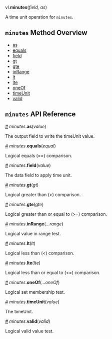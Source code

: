 vl.<b>minutes</b>(<em>field, as</em>)

A time unit operation for <code>minutes</code>.

## <code>minutes</code> Method Overview

* <a href="#as">as</a>
* <a href="#equals">equals</a>
* <a href="#field">field</a>
* <a href="#gt">gt</a>
* <a href="#gte">gte</a>
* <a href="#inRange">inRange</a>
* <a href="#lt">lt</a>
* <a href="#lte">lte</a>
* <a href="#oneOf">oneOf</a>
* <a href="#timeUnit">timeUnit</a>
* <a href="#valid">valid</a>

## <code>minutes</code> API Reference

<a id="as" href="#as">#</a>
<em>minutes</em>.<b>as</b>(<em>value</em>)

The output field to write the timeUnit value.

<a id="equals" href="#equals">#</a>
<em>minutes</em>.<b>equals</b>(<em>equal</em>)

Logical equals (==) comparison.

<a id="field" href="#field">#</a>
<em>minutes</em>.<b>field</b>(<em>value</em>)

The data field to apply time unit.

<a id="gt" href="#gt">#</a>
<em>minutes</em>.<b>gt</b>(<em>gt</em>)

Logical greater than (>) comparison.

<a id="gte" href="#gte">#</a>
<em>minutes</em>.<b>gte</b>(<em>gte</em>)

Logical greater than or equal to (>=) comparison.

<a id="inRange" href="#inRange">#</a>
<em>minutes</em>.<b>inRange</b>(<em>...range</em>)

Logical value in range test.

<a id="lt" href="#lt">#</a>
<em>minutes</em>.<b>lt</b>(<em>lt</em>)

Logical less than (<) comparison.

<a id="lte" href="#lte">#</a>
<em>minutes</em>.<b>lte</b>(<em>lte</em>)

Logical less than or equal to (<=) comparison.

<a id="oneOf" href="#oneOf">#</a>
<em>minutes</em>.<b>oneOf</b>(<em>...oneOf</em>)

Logical set membership test.

<a id="timeUnit" href="#timeUnit">#</a>
<em>minutes</em>.<b>timeUnit</b>(<em>value</em>)

The timeUnit.

<a id="valid" href="#valid">#</a>
<em>minutes</em>.<b>valid</b>(<em>valid</em>)

Logical valid value test.


